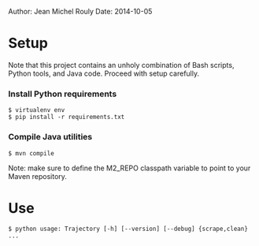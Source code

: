 Author: Jean Michel Rouly
Date:   2014-10-05

# Setup

Note that this project contains an unholy combination of Bash scripts,
Python tools, and Java code. Proceed with setup carefully.

### Install Python requirements

    $ virtualenv env
    $ pip install -r requirements.txt


### Compile Java utilities

    $ mvn compile

Note: make sure to define the M2_REPO classpath variable to point to your
Maven repository.

# Use

    $ python usage: Trajectory [-h] [--version] [--debug] {scrape,clean} ...


